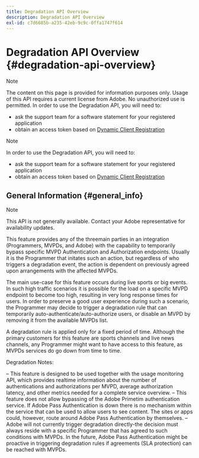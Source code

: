 ```yaml
---
title: Degradation API Overview
description: Degradation API Overview
exl-id: c7d6685b-a235-42eb-9c9c-0ffa1747f614
---
```

# Degradation API Overview {#degradation-api-overview}

>[!NOTE]
>
>The content on this page is provided for information purposes only. Usage of this API requires a current license from Adobe. No unauthorized use is permitted.
>In order to use the Degradation API, you will need to: 
>- ask the support team for a software  statement for your registered application
>- obtain an access token based on [Dynamic Client Registration](dynamic-client-registration.md)
> 

>[!NOTE]
>
>In order to use the Degradation API, you will need to: 
>- ask the support team for a software  statement for your registered application
>- obtain an access token based on [Dynamic Client Registration](dynamic-client-registration.md)
> 

## General Information {#general_info}

>[!NOTE] 
>
>This API is not generally available. Contact your Adobe representative for availability updates.

This feature provides any of the threemain parties in an integration (Programmers, MVPDs, and Adobe) with the capability to temporarily bypass specific MVPD Authentication and Authorization endpoints. Usually it is the Programmer that initates such an action, but regardless of who triggers a degradation event, the action is dependent on previously agreed upon arrangements with the affected MVPDs.  

The main use-case for this feature occurs during live sports or big events. In such high traffic scenarios it is possible for the load on a specific MVPD endpoint to become too high, resulting in very long response times for users. In order to preserve a good user experience during such a scenario, the Programmer may decide to trigger a degradation rule that can temporarily auto-authenticate/auto-authorize users, or disable an MVPD by removing it from the available MVPDs list.

A degradation rule is applied only for a fixed period of time. Although the primary customers for this feature are sports channels and live news channels, any Programmer might want to have access to this feature, as MVPDs services do go down from time to time.

Degradation Notes:

– This feature is designed to be used together with the usage monitoring API, which provides realtime information about the number of authentications and authorizations per MVPD, average authorization latency, and other metrics needed for a complete service overview.
– This feature does not allow bypassing of the Adobe Primetim authentication service. If Adobe Pass Authentication is down there is no mechanism within the service that can be used to allow users to see content. The sites or apps could, however, route around Adobe Pass Authentication by themselves.
– Adobe will not currently trigger degradation directly-the decision must always reside with a specific Programmer that has agreed to such conditions with MVPDs. In the future, Adobe Pass Authentication might be proactive in triggering degradation rules if agreements (SLA protection) can be reached with MVPDs.

<!--
## Related Information {#related}

- [ESM API](/help/authentication/entitlement-service-monitoring-api.md)
- [Server-side Metrics](/help/authentication/understanding-serverside-metrics.md)
-->
